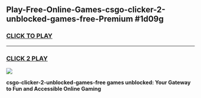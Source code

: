 
## Play-Free-Online-Games-csgo-clicker-2-unblocked-games-free-Premium #1d09g
<h3>
<a href="https://premium.freeplayer.one?title=csgo-clicker-2-unblocked-games-free&ref=8M">CLICK TO PLAY</a></h3>
<hr>

<h3>
<a href="https://premium.freeplayer.one?title=csgo-clicker-2-unblocked-games-free&ref=8M">CLICK 2 PLAY</a>
  
</h3>

<a href="https://premium.freeplayer.one?title=csgo-clicker-2-unblocked-games-free&ref=8M"><img src="https://clearcache.store/games.png"></a>


**csgo-clicker-2-unblocked-games-free games unblocked: Your Gateway to Fun and Accessible Online Gaming**
